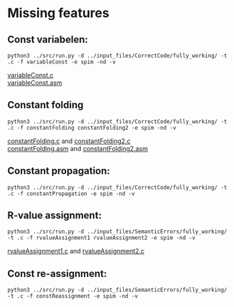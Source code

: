 # Missing features

## Const variabelen:
```shell
python3 ../src/run.py -d ../input_files/CorrectCode/fully_working/ -t .c -f variableConst -e spim -nd -v
```
[variableConst.c](../input_files/CorrectCode/fully_working/variableConst.c)  
[variableConst.asm](../MIPS_output/variableConst.asm)

## Constant folding
```shell
python3 ../src/run.py -d ../input_files/CorrectCode/fully_working/ -t .c -f constantFolding constantFolding2 -e spim -nd -v
```
[constantFolding.c](../input_files/CorrectCode/fully_working/constantFolding.c) and
[constantFolding2.c](../input_files/CorrectCode/fully_working/constantFolding2.c)  
[constantFolding.asm](../MIPS_output/constantFolding.asm) and
[constantFolding2.asm](../MIPS_output/constantFolding2.asm)

## Constant propagation:
```shell
python3 ../src/run.py -d ../input_files/CorrectCode/fully_working/ -t .c -f constantPropagation -e spim -nd -v
```

## R-value assignment:
```shell
python3 ../src/run.py -d ../input_files/SemanticErrors/fully_working/ -t .c -f rvalueAssignment1 rvalueAssignment2 -e spim -nd -v
```
[rvalueAssignment1.c](../input_files/SemanticErrors/fully_working/rvalueAssignment1.c) and
[rvalueAssignment2.c](../input_files/SemanticErrors/fully_working/rvalueAssignment2.c)

## Const re-assignment:
```shell
python3 ../src/run.py -d ../input_files/SemanticErrors/fully_working/ -t .c -f constReassignment -e spim -nd -v
```
